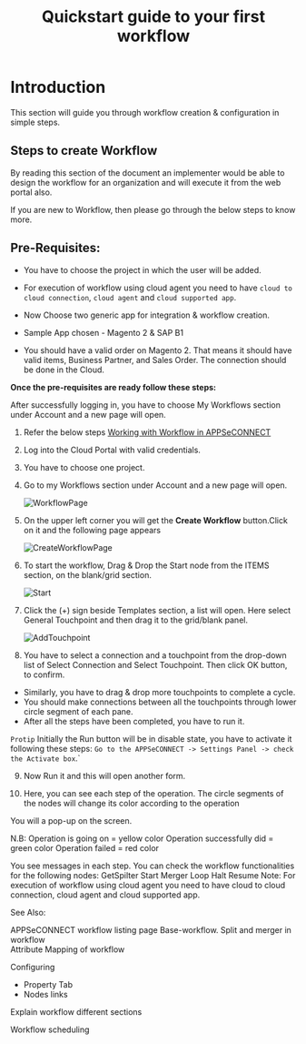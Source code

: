 ﻿---
title: "Quickstart guide to your first workflow"
toc: true
tag: developers
category: "Workflow"
---

# Introduction

This section will guide you through workflow creation & configuration in simple steps.

## Steps to create Workflow

By reading this section of the document an implementer would be able to design the workflow for an organization and will execute it from the web portal also. 

If you are new to Workflow, then please go through the below steps to know more.


## Pre-Requisites: 

* You have to choose the project in which the user will be added.

* For execution of workflow using cloud agent you need to have `cloud to cloud connection`, `cloud agent` and `cloud supported app`.

* Now Choose two generic app for integration & workflow creation.

* Sample App chosen - Magento 2 & SAP B1

* You should have a valid order on Magento 2. That means it should have valid items, Business Partner, and Sales Order.
The connection should be done in the Cloud.

**Once the pre-requisites are ready follow these steps:**


After successfully logging in, you have to choose My Workflows section under Account and a new page will open.

1. Refer the below steps
[Working with Workflow in APPSeCONNECT](https://github.com/appseconnect/docs/blob/demo/_posts/Workflow-Management/2018-08-14-overview.md#working-with-workflow-in-appseconnect) 
2. Log into the Cloud Portal with valid credentials.

3. You have to choose one project.

4. Go to my Workflows section under Account and a new page will open.

   ![WorkflowPage](media/WorkflowPage.png)

5. On the upper left corner you will get the **Create Workflow** button.Click on it and the following page appears

   ![CreateWorkflowPage](media/CreateWorkflowPage.png)

6. To start the workflow, Drag & Drop the Start node from the ITEMS section, on the blank/grid section.

    ![Start](media/Start.png)

7. Click the (+) sign beside Templates section, a list will open. 
Here select General Touchpoint and then drag it to the grid/blank panel.

     ![AddTouchpoint](media/AddTouchpoint.png)

8. You have to select a connection and a touchpoint from the drop-down list of Select Connection and Select Touchpoint.
Then click OK button, to confirm.

* Similarly, you have to drag & drop more touchpoints to complete a cycle.
* You should make connections between all the touchpoints through lower circle segment of each pane.
* After all the steps have been completed, you have to run it.

`Protip` Initially the Run button will be in disable state, you have to activate it following these steps:
`Go to the APPSeCONNECT -> Settings Panel -> check the Activate box`.`

9. Now Run it and this will open another form.

10. Here, you can see each step of the operation. The circle segments of the nodes will change its color according to the operation


You will a pop-up on the screen.

N.B: Operation is going on = yellow color
        Operation successfully did = green color
        Operation failed = red color

You see messages in each step.
You can check the workflow functionalities for the following nodes:
GetSpilter
Start
Merger
Loop
Halt
Resume
Note: For execution of workflow using cloud agent you need to have cloud to cloud connection, cloud agent and cloud supported app.

See Also:

APPSeCONNECT workflow listing page
Base-workflow.
Split and merger in workflow     
Attribute Mapping of workflow



Configuring 

- Property Tab
- Nodes links

Explain workflow different sections

Workflow scheduling